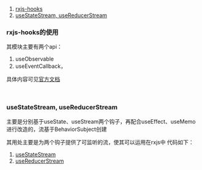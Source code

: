 1. [rxjs-hooks](#ch1)
1. [useStateStream, useReducerStream](#ch2)
<br/><a id="ch1"></a>
### rxjs-hooks的使用
其模块主要有两个api：
1. useObservable
2. useEventCallback，

具体内容可见[官方文档](https://github.com/LeetCode-OpenSource/rxjs-hooks)

<br/><a id="ch1"></a>
### useStateStream, useReducerStream
主要是分别基于useState、useStream两个钩子，再配合useEffect、useMemo进行改造的，流基于BehaviorSubject创建

其用处主要是为两个钩子提供了可监听的流，使其可以运用在rxjs中
代码如下：
1. [useStateStream](/src/hooks/useStateStream.jsx)
1. [useReducerStream](/src/hooks.useReducerStream.jsx)
